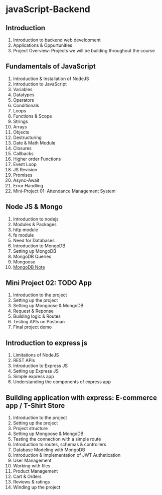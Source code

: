 # javaScript-Backend

## Introduction
1. Introduction to backend web development
1. Applications & Oppurtunities
1. Project Overview: Projects we will be building throughout the course

## Fundamentals of JavaScript

1. Introduction & Installation of NodeJS
1. Introduction to JavaScript
1. Variables
1. Datatypes
1. Operators
1. Conditionals
1. Loops
1. Functions & Scope
1. Strings
1. Arrays
1. Objects
1. Destructuring
1. Date & Math Module
1. Closures
1. Callbacks
1. Higher order Functions
1. Event Loop
1. JS Revision
1. Promises
1. Async-Await
1. Error Handling
1. Mini-Project 01: Attendance Management System



## Node JS & Mongo

1. Introduction to nodejs
1. Modules & Packages
1. http module
1. fs module
1. Need for Databases
1. Introduction to MongoDB
1. Setting up MongoDB
1. MongoDB Queries
1. Mongoose
1. [MongoDB Note](./Week2/MongoDB/README.md)


## Mini Project 02: TODO App

1. Introduction to the project
1. Setting up the project
1. Setting up Mongoose & MongoDB
1. Request & Reponse
1. Building logic & Routes
1. Testing APIs on Postman
1. Final project demo


## Introduction to express js

1. Limitations of NodeJS
1. REST APIs
1. Introduction to Express JS
1. Setting up Express JS
1. Simple express app
1. Understanding the components of express app




## Building application with express: E-commerce app / T-Shirt Store

1. Introduction to the project
1. Setting up the project
1. Project structure
1. Setting up Mongoose & MongoDB
1. Testing the connection with a simple route
1. Introduction to routes, schemas & controllers
1. Database Modeling with MongoDB
1. Introduction & Implementation of JWT Authetication
1. User Management
1. Working with files
1. Product Management
1. Cart & Orders
1. Reviews & ratings
1. Winding up the project
